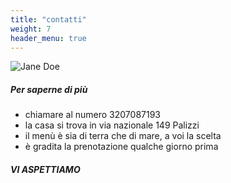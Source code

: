```yaml
---
title: "contatti"
weight: 7
header_menu: true
---
```


![Jane Doe](images/etna.png)

##### Per saperne di più
- chiamare al numero 3207087193
- la casa si trova in via nazionale 149 Palizzi
- il menù è sia di terra che di mare, a voi la scelta
- è gradita la prenotazione qualche giorno prima
##### VI ASPETTIAMO 








 






[def]: images/carne.jpg